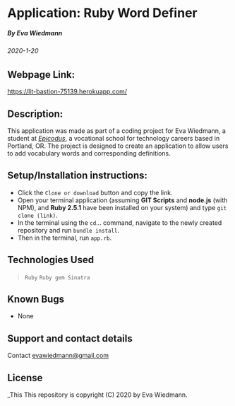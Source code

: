 # Application: **Ruby Word Definer**

##### By Eva Wiedmann

###### _2020-1-20_

## Webpage Link:
https://lit-bastion-75139.herokuapp.com/

## Description:
This application was made as part of a coding project for Eva Wiedmann, a student at _[Epicodus](http://www.epicodus.com)_, a vocational school for technology careers based in Portland, OR. The project is designed to create an application to allow users to add vocabulary words and corresponding definitions.

## Setup/Installation instructions:
* Click the `Clone or download` button and copy the link.
* Open your terminal application (assuming **GIT Scripts** and **node.js** (with NPM), and **Ruby 2.5.1** have been installed on your system) and type `git clone (link)`.
* In the terminal using the `cd`... command, navigate to the newly created repository and run `bundle install`.
* Then in the terminal, run `app.rb`.

## Technologies Used
> `Ruby`
> `Ruby gem Sinatra`

## Known Bugs
* None

## Support and contact details
Contact [evawiedmann@gmail.com](mailto:evawiedmann@gmail.com)

## License
_This This repository is copyright (C) 2020 by Eva Wiedmann.
